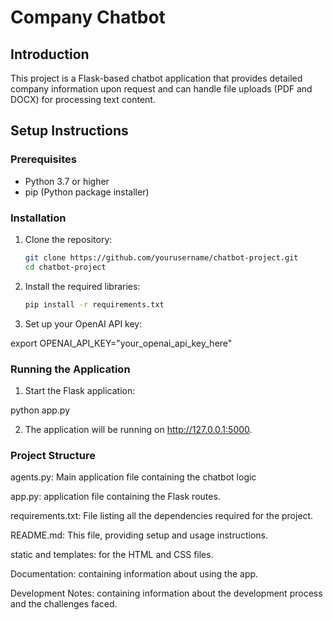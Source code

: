 # Company Chatbot

## Introduction
This project is a Flask-based chatbot application that provides detailed company information upon request and can handle file uploads (PDF and DOCX) for processing text content.

## Setup Instructions

### Prerequisites
- Python 3.7 or higher
- pip (Python package installer)

### Installation

1. Clone the repository:
   ```sh
   git clone https://github.com/yourusername/chatbot-project.git
   cd chatbot-project

2. Install the required libraries:
   
   ```sh
   pip install -r requirements.txt

3. Set up your OpenAI API key:

export OPENAI_API_KEY="your_openai_api_key_here"

### Running the Application

1. Start the Flask application:

python app.py

2. The application will be running on http://127.0.0.1:5000.

### Project Structure

agents.py: Main application file containing the chatbot logic

app.py: application file containing the Flask routes.

requirements.txt: File listing all the dependencies required for the project.

README.md: This file, providing setup and usage instructions.

static and templates: for the HTML and CSS files.

Documentation: containing information about using the app.

Development Notes: containing information about the development process and the challenges faced.
